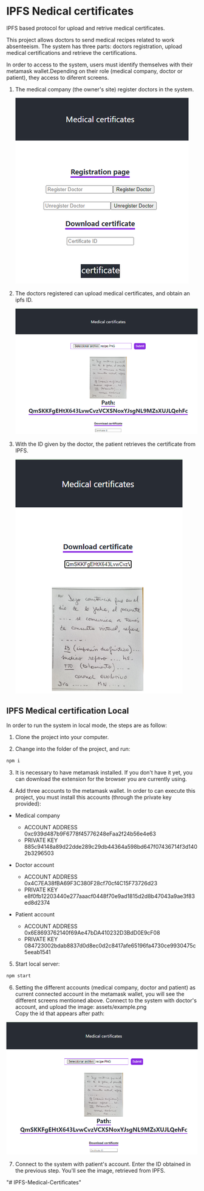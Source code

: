 # IPFS Nedical certificates

IPFS based protocol for upload and retrive medical certificates.

This project allows doctors to send medical recipes related to work absenteeism. The system has three parts: doctors registration, upload medical certifications and retrieve the certifications.

In order to access to the system, users must identify themselves with their metamask wallet.Depending on their role (medical company, doctor or patient), they access to diferent screens.

1. The medical company (the owner's site) register doctors in the system.
   
   ![Example](assets/company.png)

2. The doctors registered can upload medical certificates, and obtain an ipfs ID.

    ![Example](assets/doctor.png)

3. With the ID given by the doctor, the patient retrieves the certificate from IPFS.

    ![Example](assets/patient.png)



## IPFS Medical certification Local

In order to run the system in local mode, the steps are as follow:

1. Clone the project into your computer.

2. Change into the folder of the project, and run:
```bash
npm i
```
3. It is necessary to have metamask installed. If you don't have it yet, you can download the extension for the browser   you are currently using.

4. Add three accounts to the metamask wallet. In order to can execute this project, you must install this accounts (through the private key provided):
  
  * Medical company
     * ACCOUNT ADDRESS 0xc939d487b9F6778f45776248eFaa2f24b56e4e63
     * PRIVATE KEY 885c94148a89d22dde289c29db44364a598bd647f07436714f3d1402b3296503

  * Doctor account
     * ACCOUNT ADDRESS 0x4C7EA38fBA69F3C380F28cf70cf4C15F73726d23
     * PRIVATE KEY e8f0fb12203440e277aaacf0448f70e9ad1815d2d8b47043a9ae3f83ed8d2374

 * Patient account
     * ACCOUNT ADDRESS 0x6E8693762140f69Ae47bDA410232D3BdD0E9cF08
     * PRIVATE KEY 084723002bdab8837d0d8ec0d2c8417afe65196fa4730ce9930475c5eeab1541 


5.  Start local server:
```bash
npm start
```

6. Setting the different accounts (medical company, doctor and patient) as current connected account in the metamask wallet, you will see the different screens mentioned above.
Connect to the system with doctor's account, and upload the image: assets/example.png   
Copy the id that appears after path:

![Example](assets/doctor.png)

7. Connect to the system with patient's account. Enter the ID obtained in the previous step. You'll see the image, retrieved from IPFS.



"# IPFS-Medical-Certificates" 
